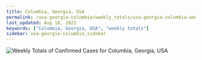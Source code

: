 ```yaml
---
title: Columbia, Georgia, USA
permalink: /usa-georgia-columbia/weekly_totals/usa-georgia-columbia-weekly_totals.html
last_updated: Aug 18, 2021
keywords: ["Columbia, Georgia, USA", "weekly totals"]
sidebar: usa-georgia-columbia_sidebar
---
```


![Weekly Totals of Confirmed Cases for Columbia, Georgia, USA](/covid_tracker/images/graphs/usa-georgia-columbia-weekly_totals_graph.png)
